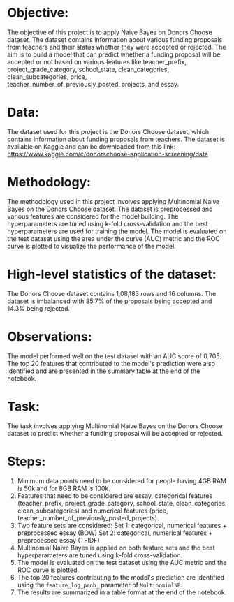 # Objective: 
The objective of this project is to apply Naive Bayes on Donors Choose dataset. The dataset contains information about various funding proposals from teachers and their status whether they were accepted or rejected. The aim is to build a model that can predict whether a funding proposal will be accepted or not based on various features like teacher_prefix, project_grade_category, school_state, clean_categories, clean_subcategories, price, teacher_number_of_previously_posted_projects, and essay.

# Data: 
The dataset used for this project is the Donors Choose dataset, which contains information about funding proposals from teachers. The dataset is available on Kaggle and can be downloaded from this link: https://www.kaggle.com/c/donorschoose-application-screening/data

# Methodology: 
The methodology used in this project involves applying Multinomial Naive Bayes on the Donors Choose dataset. The dataset is preprocessed and various features are considered for the model building. The hyperparameters are tuned using k-fold cross-validation and the best hyperparameters are used for training the model. The model is evaluated on the test dataset using the area under the curve (AUC) metric and the ROC curve is plotted to visualize the performance of the model.

# High-level statistics of the dataset:
The Donors Choose dataset contains 1,08,183 rows and 16 columns. The dataset is imbalanced with 85.7% of the proposals being accepted and 14.3% being rejected.

# Observations:
The model performed well on the test dataset with an AUC score of 0.705. The top 20 features that contributed to the model's prediction were also identified and are presented in the summary table at the end of the notebook.

# Task: 
The task involves applying Multinomial Naive Bayes on the Donors Choose dataset to predict whether a funding proposal will be accepted or rejected.

# Steps:
1. Minimum data points need to be considered for people having 4GB RAM is 50k and for 8GB RAM is 100k.
2. Features that need to be considered are essay, categorical features (teacher_prefix, project_grade_category, school_state, clean_categories, clean_subcategories) and numerical features (price, teacher_number_of_previously_posted_projects).
3. Two feature sets are considered: 
   Set 1: categorical, numerical features + preprocessed essay (BOW)
   Set 2: categorical, numerical features + preprocessed essay (TFIDF)
4. Multinomial Naive Bayes is applied on both feature sets and the best hyperparameters are tuned using k-fold cross-validation.
5. The model is evaluated on the test dataset using the AUC metric and the ROC curve is plotted.
6. The top 20 features contributing to the model's prediction are identified using the `feature_log_prob_` parameter of `MultinomialNB`. 
7. The results are summarized in a table format at the end of the notebook.
